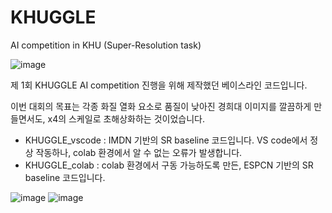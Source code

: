 # KHUGGLE
AI competition in KHU (Super-Resolution task)

![image](https://user-images.githubusercontent.com/55647934/207220070-7ffca3c0-cd80-47c8-9cbc-c4679bb4cf99.png)

제 1회 KHUGGLE AI competition 진행을 위해 제작했던 베이스라인 코드입니다.

이번 대회의 목표는 각종 화질 열화 요소로 품질이 낮아진 경희대 이미지를 깔끔하게 만들면서도, x4의 스케일로 초해상화하는 것이었습니다.

- KHUGGLE_vscode : IMDN 기반의 SR baseline 코드입니다. VS code에서 정상 작동하나, colab 환경에서 알 수 없는 오류가 발생합니다.
- KHUGGLE_colab : colab 환경에서 구동 가능하도록 만든, ESPCN 기반의 SR baseline 코드입니다.

![image](https://user-images.githubusercontent.com/55647934/207214311-ed219ec6-cdd0-4d30-bb7e-62bb61d94296.png)
![image](https://user-images.githubusercontent.com/55647934/207220239-9a0c781f-c820-44ad-8f2c-8355ca223f94.png)
